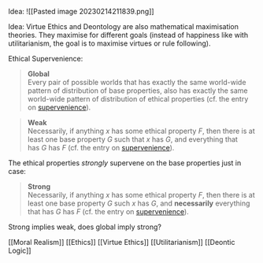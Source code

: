 Idea:
![[Pasted image 20230214211839.png]]

Idea: Virtue Ethics and Deontology are also mathematical maximisation theories. They maximise for different goals (instead of happiness like with utilitarianism, the goal is to maximise virtues or rule following).


Ethical Supervenience:
> **Global**  
	Every pair of possible worlds that has exactly the same world-wide pattern of distribution of base properties, also has exactly the same world-wide pattern of distribution of ethical properties (cf. the entry on [supervenience](https://plato.stanford.edu/entries/supervenience/)).

> **Weak**  
> Necessarily, if anything _x_ has some ethical property _F_, then there is at least one base property _G_ such that _x_ has _G_, and everything that has _G_ has _F_ (cf. the entry on [supervenience](https://plato.stanford.edu/entries/supervenience/)).

The ethical properties _strongly_ supervene on the base properties just in case:

> **Strong**  
> Necessarily, if anything _x_ has some ethical property _F_, then there is at least one base property _G_ such _x_ has _G_, and **necessarily** everything that has _G_ has _F_ (cf. the entry on [supervenience](https://plato.stanford.edu/entries/supervenience/)).


Strong implies weak, does global imply strong?


[[Moral Realism]] [[Ethics]] [[Virtue Ethics]] [[Utilitarianism]] [[Deontic Logic]]